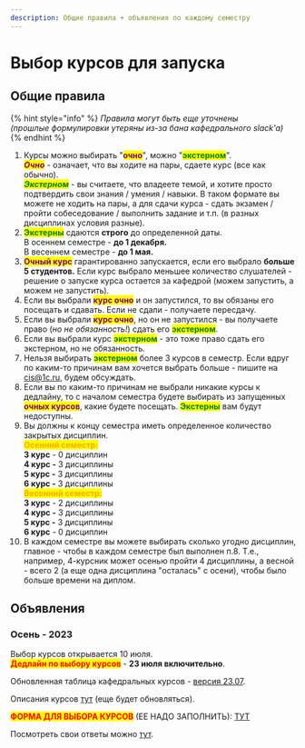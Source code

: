 ```yaml
---
description: Общие правила + объявления по каждому семестру
---
```


# Выбор курсов для запуска

## Общие правила

{% hint style="info" %}
_Правила могут быть еще уточнены_\
_(прошлые формулировки утеряны из-за бана кафедрального slack'a)_
{% endhint %}

1. Курсы можно выбирать "<mark style="color:purple;">**очно**</mark>", можно "<mark style="color:green;">**экстерном**</mark>".\
   _<mark style="color:purple;">**Очно**</mark> -_ означает, что вы ходите на пары, сдаете курс (все как обычно).\
   _<mark style="color:green;">**Экстерном**</mark>_ - вы считаете, что владеете темой, и хотите просто подтвердить свои знания / умения / навыки. В таком формате вы можете не ходить на пары, а для сдачи курса - сдать экзамен / пройти собеседование / выполнить задание и т.п. (в разных дисциплинах условия разные).&#x20;
2. <mark style="color:green;">**Экстерны**</mark> сдаются **строго** до определенной даты. \
   В осеннем семестре - **до 1 декабря.** \
   В весеннем семестре - **до 1 мая.**
3. <mark style="color:purple;">**Очный курс**</mark> гарантированно запускается, если его выбрало **больше 5 студентов.** Если курс выбрало меньшее количество слушателей - решение о запуске курса остается за кафедрой (можем запустить, а можем не запустить).
4. Если вы выбрали <mark style="color:purple;">**курс очно**</mark> и он запустился,  то вы обязаны его посещать и сдавать. Если не сдали - получаете пересдачу.
5. Если вы выбрали <mark style="color:purple;">**курс очно**</mark>, но он не запустился - вы получаете право (_но не обязанность!_) сдать его <mark style="color:green;">**экстерном**</mark>.&#x20;
6. Если вы выбрали курс <mark style="color:green;">**экстерном**</mark> - это тоже право сдать его экстерном, но не обязанность.&#x20;
7. Нельзя выбирать <mark style="color:green;">**экстерном**</mark> более 3 курсов в семестр. Если вдруг по каким-то причинам вам хочется выбрать больше - пишите на [cis@1c.ru](mailto:cis@1c.ru), будем обсуждать.
8. Если вы по каким-то причинам не выбрали никакие курсы к дедлайну, то с началом семестра будете выбирать из запущенных <mark style="color:purple;">**очных курсов**</mark>, какие будете посещать. <mark style="color:green;">**Экстерны**</mark> вам будут недоступны.
9. Вы должны к концу семестра иметь определенное количество закрытых дисциплин.\
   <mark style="color:orange;">**Осенний семестр:**</mark>\
   **3 курс** - 0 дисциплин\
   **4 курс -** 3 дисциплины\
   **5 курс -** 3 дисциплины\
   **6 курс -** 3 дисциплины\
   <mark style="color:orange;">**Весенний семестр:**</mark> \
   **3 курс** - 2 дисциплины\
   **4 курс -** 3 дисциплины\
   **5 курс -** 3 дисциплины\
   **6 курс** - 0 дисциплин
10. В каждом семестре вы можете выбирать сколько угодно дисциплин, главное - чтобы в каждом семестре был выполнен п.8. Т.е., например, 4-курсник может осенью пройти 4 дисциплины, а весной - всего 2 (а еще одна дисциплина "осталась" с осени), чтобы было больше времени на диплом.

## Объявления

### Осень - 2023

Выбор курсов открывается 10 июля.\
<mark style="color:red;">**Дедлайн по выбору курсов**</mark> - **23 июля включительно**.

Обновленная таблица кафедральных курсов - [версия 23.07](https://docs.google.com/spreadsheets/d/15jEmcTpRQv43BxzPzR21yLZXaZ-ELs0y6byN9Qnk1cc/edit?usp=sharing).

Описания курсов [тут](https://docs.google.com/document/d/1S2ueMM2G\_\_ZSkDVVUzO4Vgf4CfsoauFNsXb3P2L1rhI/edit?usp=sharing) (еще будет обновляться).

<mark style="color:red;">**ФОРМА ДЛЯ ВЫБОРА КУРСОВ**</mark> (ЕЕ НАДО ЗАПОЛНИТЬ): [ТУТ](https://forms.gle/m2JPsYE9C5QwHjHKA)

Посмотреть свои ответы можно [тут](https://docs.google.com/spreadsheets/d/1m5fGYale40TL11luojGPDxlP-EcaJ8Vj0-IQMlae2sM/edit?usp=sharing).
